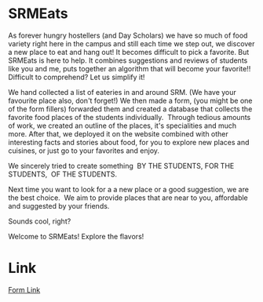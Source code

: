 # SRMEats
As forever hungry hostellers (and Day Scholars) we have so much of food variety right here in the campus and still each time we step out, we discover a new place to eat and hang out! It becomes difficult to pick a favorite. But SRMEats is here to help. It combines suggestions and reviews of students like you and me, puts together an algorithm that will become your favorite!!
Difficult to comprehend? Let us simplify it!

We hand collected a list of eateries in and around SRM. (We have your favourite place also, don't forget!)
We then made a form, (you might be one of the form fillers) forwarded them and created a database that collects the favorite food places of the students individually. 
Through tedious amounts of work, we created an outline of the places, it's specialities and much more.
After that, we deployed it on the website combined with other interesting facts and stories about food, for you to explore new places and cuisines, or just go to your favorites and enjoy. 

We sincerely tried to create something 
BY THE STUDENTS, FOR THE STUDENTS,  OF THE STUDENTS. 

Next time you want to look for a a new place or a good suggestion, we are the best choice. 
We aim to provide places that are near to you, affordable and suggested by your friends. 

Sounds cool, right?

Welcome to SRMEats!
Explore the flavors!
# Link
[Form Link](https://forms.gle/2ZkksaK7gJDGS72M6)
